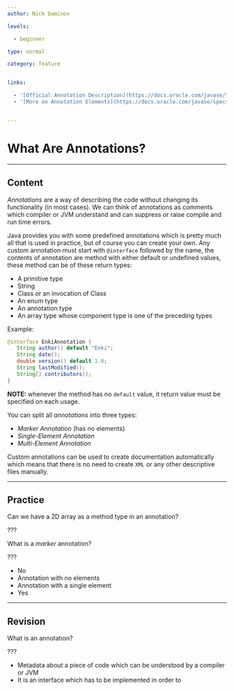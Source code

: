 ```yaml
---
author: Nick Daminov

levels:

  - beginner

type: normal

category: feature


links:

  - '[Official Annotation Description](https://docs.oracle.com/javase/tutorial/java/annotations/index.html){website}'
  - '[More on Annotation Elements](https://docs.oracle.com/javase/specs/jls/se8/html/jls-9.html#jls-9.6.1){website}'


---
```


# What Are Annotations?

---
## Content

*Annotations* are a way of describing the code without changing its functionality (in most cases). We can think of annotations as comments which compiler or JVM understand and can suppress or raise compile and run time errors.

Java provides you with some predefined annotations which is pretty much all that is used in practice, but of course you can create your own. Any custom annotation must start with `@interface` followed by the name, the contents of annotation are method with either default or undefined values, these method can be of these return types:
 * A primitive type
 * String
 * Class or an invocation of Class
 * An enum type
 * An annotation type
 * An array type whose component type is one of the preceding types

Example:
```java
@interface EnkiAnnotation {
   String author() default "Enki";
   String date();
   double version() default 1.0;
   String lastModified();
   String[] contributors();
}
```

**NOTE:** whenever the method has no `default` value, it return value must be specified on each usage.

You can split all *annotations* into three types:
 * *Marker Annotation* (has no elements)
 * *Single-Element Annotation*
 * *Multi-Element Annotation*

Custom annotations can be used to create documentation automatically which means that there is no need to create `XML` or any other descriptive files manually.

---
## Practice

Can we have a 2D array as a method type in an annotation?

???

What is a *marker* annotation?

???



* No
* Annotation with no elements
* Annotation with a single element
* Yes

---
## Revision

What is an annotation?

???


* Metadata about a piece of code which can be understood by a compiler or JVM
* It is an interface which has to be implemented in order to

 
